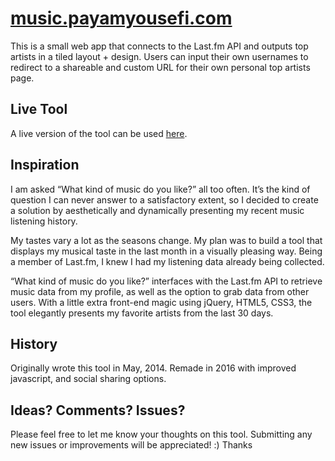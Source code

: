 # [music.payamyousefi.com](http://music.payamyousefi.com/)
This is a small web app that connects to the Last.fm API and outputs top artists in a tiled layout + design. Users can input their own usernames to redirect to a shareable and custom URL for their own personal top artists page.

## Live Tool
A live version of the tool can be used [here](http://music.payamyousefi.com/).

## Inspiration
I am asked “What kind of music do you like?” all too often. It’s the kind of question I can never answer to a satisfactory extent, so I decided to create a solution by aesthetically and dynamically presenting my recent music listening history.

My tastes vary a lot as the seasons change. My plan was to build a tool that displays my musical taste in the last month in a visually pleasing way. Being a member of Last.fm, I knew I had my listening data already being collected.

“What kind of music do you like?” interfaces with the Last.fm API to retrieve music data from my profile, as well as the option to grab data from other users. With a little extra front-end magic using jQuery, HTML5, CSS3, the tool elegantly presents my favorite artists from the last 30 days.

## History
Originally wrote this tool in May, 2014. Remade in 2016 with improved javascript, and social sharing options.

## Ideas? Comments? Issues?
Please feel free to let me know your thoughts on this tool. Submitting any new issues or improvements will be appreciated! :) Thanks
